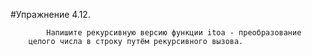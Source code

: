 #Упражнение 4.12.

            Напишите рекурсивную версию функции itoa - преобразование 
        целого числа в строку путём рекурсивного вызова.
